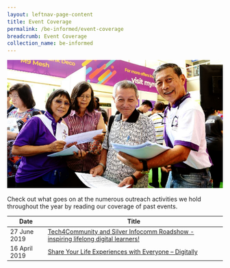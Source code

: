```yaml
---
layout: leftnav-page-content
title: Event Coverage
permalink: /be-informed/event-coverage
breadcrumb: Event Coverage
collection_name: be-informed
---
```


![picture](/images/be-informed/event-coverage-1.jpg)

Check out what goes on at the numerous outreach activities we hold throughout the year by reading our coverage of past events.

| Date | Title |
|--|--|
| 27 June 2019 | [Tech4Community and Silver Infocomm Roadshow - inspiring lifelong digital learners!](/tech4community-2019-06-27/) |
| 16 April 2019 | [Share Your Life Experiences with Everyone – Digitally](/share-your-life-experiences-with-everyone–digitally/) |
